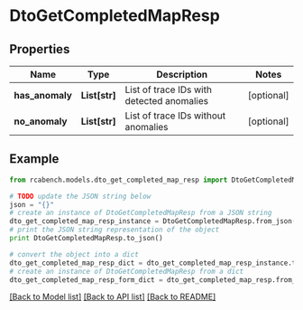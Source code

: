# DtoGetCompletedMapResp


## Properties

Name | Type | Description | Notes
------------ | ------------- | ------------- | -------------
**has_anomaly** | **List[str]** | List of trace IDs with detected anomalies | [optional] 
**no_anomaly** | **List[str]** | List of trace IDs without anomalies | [optional] 

## Example

```python
from rcabench.models.dto_get_completed_map_resp import DtoGetCompletedMapResp

# TODO update the JSON string below
json = "{}"
# create an instance of DtoGetCompletedMapResp from a JSON string
dto_get_completed_map_resp_instance = DtoGetCompletedMapResp.from_json(json)
# print the JSON string representation of the object
print DtoGetCompletedMapResp.to_json()

# convert the object into a dict
dto_get_completed_map_resp_dict = dto_get_completed_map_resp_instance.to_dict()
# create an instance of DtoGetCompletedMapResp from a dict
dto_get_completed_map_resp_form_dict = dto_get_completed_map_resp.from_dict(dto_get_completed_map_resp_dict)
```
[[Back to Model list]](../README.md#documentation-for-models) [[Back to API list]](../README.md#documentation-for-api-endpoints) [[Back to README]](../README.md)


